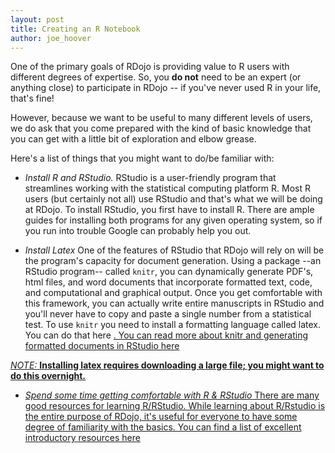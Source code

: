 ```yaml
---
layout: post
title: Creating an R Notebook
author: joe_hoover
---
```


One of the primary goals of RDojo is providing value to R users with
different degrees of expertise. So, you **do not** need to be an expert
(or anything close) to participate in RDojo -- if you've never used R in
your life, that's fine!

However, because we want to be useful to many different levels of users,
we do ask that you come prepared with the kind of basic knowledge that
you can get with a little bit of exploration and elbow grease.

Here's a list of things that you might want to do/be familiar with:

-   *Install R and RStudio.* RStudio is a user-friendly program that
    streamlines working with the statistical computing platform R. Most
    R users (but certainly not all) use RStudio and that's what we will
    be doing at RDojo. To install RStudio, you first have to install R.
    There are ample guides for installing both programs for any given
    operating system, so if you run into trouble Google can probably
    help you out.

-   *Install Latex* One of the features of RStudio that RDojo will rely
    on will be the program's capacity for document generation. Using a
    package --an RStudio program-- called `knitr`, you can dynamically
    generate PDF's, html files, and word documents that incorporate
    formatted text, code, and computational and graphical output. Once
    you get comfortable with this framework, you can actually write
    entire manuscripts in RStudio and you'll never have to copy and
    paste a single number from a statistical test. To use `knitr` you
    need to install a formatting language called latex. You can do that
    here <a href='https://www.latex-project.org/get/'>. You can read
    more about knitr and generating formatted documents in RStudio here
    <a href ='https://support.rstudio.com/hc/en-us/articles/200552056-Using-Sweave-and-knitr'>

*NOTE:* **Installing latex requires downloading a large file; you might
want to do this overnight.**

-   *Spend some time getting comfortable with R & RStudio* There are
    many good resources for learning R/RStudio. While learning about
    R/Rstudio is the entire purpose of RDojo, it's useful for everyone
    to have some degree of familiarity with the basics. You can find a
    list of excellent introductory resources here
    <a href='https://www.rstudio.com/online-learning/#R'>
